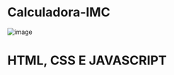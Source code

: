 # Calculadora-IMC

![image](https://user-images.githubusercontent.com/65836646/118403758-45350280-b646-11eb-8cf3-bf674742c27d.png)

<h1>HTML, CSS E JAVASCRIPT </h1>
